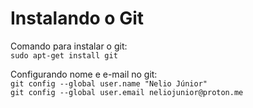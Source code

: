 # Instalando o Git
Comando para instalar o git:  
`sudo apt-get install git`

Configurando nome e e-mail no git:  
`git config --global user.name "Nelio Júnior"`  
`git config --global user.email neliojunior@proton.me`